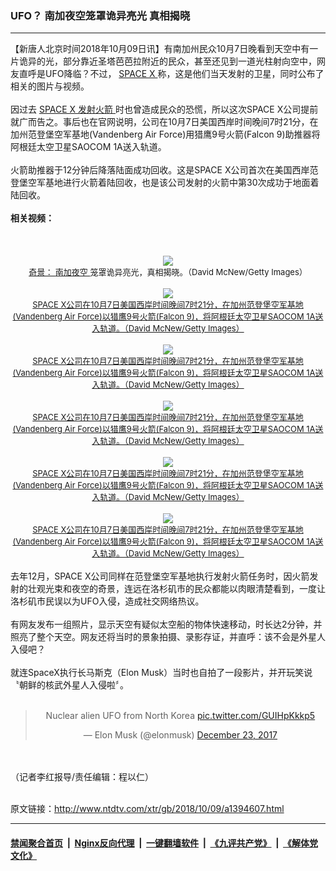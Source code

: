 ### UFO？ 南加夜空笼罩诡异亮光 真相揭晓
------------------------

<div class="wysiwyg">
 【新唐人北京时间2018年10月09日讯】有南加州民众10月7日晚看到天空中有一片诡异的光，部分靠近圣塔芭芭拉附近的民众，甚至还见到一道光柱射向空中，网友直呼是UFO降临？不过，
 <a href="http://www.ntdtv.com/xtr/gb/articlelistbytag_SPACE X.html" target="_blank">
  SPACE X
 </a>
 称，这是他们当天发射的卫星，同时公布了相关的图片与视频。
 <br/>
 <br/>
 因过去
 <a href="http://www.ntdtv.com/xtr/gb/articlelistbytag_SPACE X.html" target="_blank">
  SPACE X
 </a>
 <a href="http://www.ntdtv.com/xtr/gb/articlelistbytag_发射火箭.html" target="_blank">
  发射火箭
 </a>
 时也曾造成民众的恐慌，所以这次SPACE X公司提前就广而告之。事后也在官网说明，公司在10月7日美国西岸时间晚间7时21分，在加州范登堡空军基地(Vandenberg Air Force)用猎鹰9号火箭(Falcon 9)助推器将阿根廷太空卫星SAOCOM 1A送入轨道。
 <br/>
 <br/>
 火箭助推器于12分钟后降落陆面成功回收。这是SPACE X公司首次在美国西岸范登堡空军基地进行火箭着陆回收，也是该公司发射的火箭中第30次成功于地面着陆回收。
 <br/>
 <br/>
 <b>
  相关视频：
 </b>
 <br/>
 <center>
  <br/>
  <br/>
 </center>
 <br/>
 <center>
  <a href="http://imgs.ntdtv.com/pic/2018/10-9/p9071473a183755078.jpg" target="_blank">
   <img border="0" src="http://imgs.ntdtv.com/pic/2018/10-9/p9071473a183755078-ss.jpg"/>
   <br/>
   <font size="-1">
    奇景：
    <a href="http://www.ntdtv.com/xtr/gb/articlelistbytag_南加夜空.html" target="_blank">
     南加夜空
    </a>
    笼罩诡异亮光，真相揭晓。（David McNew/Getty Images）
   </font>
  </a>
  <br/>
  <br/>
  <a href="http://imgs.ntdtv.com/pic/2018/10-9/p9071471a608851061.jpg" target="_blank">
   <img border="0" src="http://imgs.ntdtv.com/pic/2018/10-9/p9071471a608851061-ss.jpg"/>
   <br/>
   <font size="-1">
    SPACE X公司在10月7日美国西岸时间晚间7时21分，在加州范登堡空军基地(Vandenberg Air Force)以猎鹰9号火箭(Falcon 9)，将阿根廷太空卫星SAOCOM 1A送入轨道。（David McNew/Getty Images）
   </font>
  </a>
  <br/>
  <br/>
  <a href="http://imgs.ntdtv.com/pic/2018/10-9/p9071472a320530498.jpg" target="_blank">
   <img border="0" src="http://imgs.ntdtv.com/pic/2018/10-9/p9071472a320530498-ss.jpg"/>
   <br/>
   <font size="-1">
    SPACE X公司在10月7日美国西岸时间晚间7时21分，在加州范登堡空军基地(Vandenberg Air Force)以猎鹰9号火箭(Falcon 9)，将阿根廷太空卫星SAOCOM 1A送入轨道。（David McNew/Getty Images）
   </font>
  </a>
  <br/>
  <br/>
  <a href="http://imgs.ntdtv.com/pic/2018/10-9/p9071474a584209851.jpg" target="_blank">
   <img border="0" src="http://imgs.ntdtv.com/pic/2018/10-9/p9071474a584209851-ss.jpg"/>
   <br/>
   <font size="-1">
    SPACE X公司在10月7日美国西岸时间晚间7时21分，在加州范登堡空军基地(Vandenberg Air Force)以猎鹰9号火箭(Falcon 9)，将阿根廷太空卫星SAOCOM 1A送入轨道。（David McNew/Getty Images）
   </font>
  </a>
  <br/>
  <br/>
  <a href="http://imgs.ntdtv.com/pic/2018/10-9/p9071475a802762918.jpg" target="_blank">
   <img border="0" src="http://imgs.ntdtv.com/pic/2018/10-9/p9071475a802762918-ss.jpg"/>
   <br/>
   <font size="-1">
    SPACE X公司在10月7日美国西岸时间晚间7时21分，在加州范登堡空军基地(Vandenberg Air Force)以猎鹰9号火箭(Falcon 9)，将阿根廷太空卫星SAOCOM 1A送入轨道。（David McNew/Getty Images）
   </font>
  </a>
  <br/>
  <br/>
  <a href="http://imgs.ntdtv.com/pic/2018/10-9/p9071476a561458441.jpg" target="_blank">
   <img border="0" src="http://imgs.ntdtv.com/pic/2018/10-9/p9071476a561458441-ss.jpg"/>
   <br/>
   <font size="-1">
    SPACE X公司在10月7日美国西岸时间晚间7时21分，在加州范登堡空军基地(Vandenberg Air Force)以猎鹰9号火箭(Falcon 9)，将阿根廷太空卫星SAOCOM 1A送入轨道。（David McNew/Getty Images）
   </font>
  </a>
 </center>
 <br/>
 去年12月，SPACE X公司同样在范登堡空军基地执行发射火箭任务时，因火箭发射的壮观光束和夜空的奇景，连远在洛杉矶市的民众都能以肉眼清楚看到，一度让洛杉矶市民误以为UFO入侵，造成社交网络热议。
 <br/>
 <br/>
 有网友发布一组照片，显示天空有疑似太空船的物体快速移动，时长达2分钟，并照亮了整个天空。网友还将当时的景象拍摄、录影存证，并直呼：该不会是外星人入侵吧？
 <br/>
 <br/>
 就连SpaceX执行长马斯克（Elon Musk）当时也自拍了一段影片，并开玩笑说〝朝鲜的核武外星人入侵啦〞。
 <br/>
 <br/>
 <center>
  <blockquote class="twitter-tweet" data-lang="en">
   <p dir="ltr" lang="en">
    Nuclear alien UFO from North Korea
    <a href="https://t.co/GUIHpKkkp5">
     pic.twitter.com/GUIHpKkkp5
    </a>
   </p>
   — Elon Musk (@elonmusk)
   <a href="https://twitter.com/elonmusk/status/944399853316055040?ref_src=twsrc%5Etfw">
    December 23, 2017
   </a>
  </blockquote>
  <br/>
  <div style="clear:both;display:block;">
  </div>
 </center>
 <br/>
 （记者李红报导/责任编辑：程以仁）
</div>

<br/>原文链接：http://www.ntdtv.com/xtr/gb/2018/10/09/a1394607.html


------------------------
#### [禁闻聚合首页](https://github.com/gfw-breaker/banned-news/blob/master/README.md) &nbsp;|&nbsp; [Nginx反向代理](https://github.com/gfw-breaker/open-proxy/blob/master/README.md) &nbsp;|&nbsp; [一键翻墙软件](https://github.com/gfw-breaker/nogfw/blob/master/README.md) &nbsp;|&nbsp; [《九评共产党》](https://github.com/gfw-breaker/9ping.md/blob/master/README.md#九评之一评共产党是什么) &nbsp;|&nbsp; [《解体党文化》](https://github.com/gfw-breaker/jtdwh.md/blob/master/README.md#绪论)